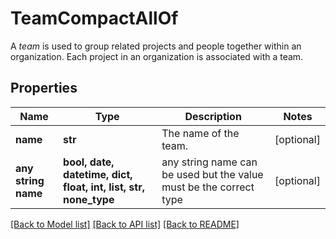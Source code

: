 # TeamCompactAllOf

A *team* is used to group related projects and people together within an organization. Each project in an organization is associated with a team.

## Properties
Name | Type | Description | Notes
------------ | ------------- | ------------- | -------------
**name** | **str** | The name of the team. | [optional] 
**any string name** | **bool, date, datetime, dict, float, int, list, str, none_type** | any string name can be used but the value must be the correct type | [optional]

[[Back to Model list]](../README.md#documentation-for-models) [[Back to API list]](../README.md#documentation-for-api-endpoints) [[Back to README]](../README.md)


